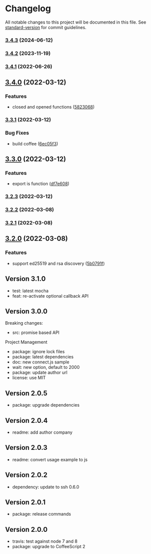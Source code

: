 # Changelog

All notable changes to this project will be documented in this file. See [standard-version](https://github.com/conventional-changelog/standard-version) for commit guidelines.

### [3.4.3](https://github.com/adaltas/node-ssh2-connect/compare/v3.4.2...v3.4.3) (2024-06-12)

### [3.4.2](https://github.com/adaltas/node-ssh2-connect/compare/v3.4.1...v3.4.2) (2023-11-19)

### [3.4.1](https://github.com/adaltas/node-ssh2-connect/compare/v3.4.0...v3.4.1) (2022-06-26)

## [3.4.0](https://github.com/adaltas/node-ssh2-connect/compare/v3.3.1...v3.4.0) (2022-03-12)


### Features

* closed and opened functions ([5823068](https://github.com/adaltas/node-ssh2-connect/commit/5823068ed32f5710c916eb63c733e433778558be))

### [3.3.1](https://github.com/adaltas/node-ssh2-connect/compare/v3.3.0...v3.3.1) (2022-03-12)


### Bug Fixes

* build coffee ([6ec05f3](https://github.com/adaltas/node-ssh2-connect/commit/6ec05f34953f4d0c7ce4bf21b2004a9a8ee954ec))

## [3.3.0](https://github.com/adaltas/node-ssh2-connect/compare/v3.2.3...v3.3.0) (2022-03-12)


### Features

* export is function ([df7e608](https://github.com/adaltas/node-ssh2-connect/commit/df7e608882a4ab48df38ec5cc619ffd66b91a43e))

### [3.2.3](https://github.com/adaltas/node-ssh2-connect/compare/v3.2.2...v3.2.3) (2022-03-12)

### [3.2.2](https://github.com/adaltas/node-ssh2-connect/compare/v3.2.1...v3.2.2) (2022-03-08)

### [3.2.1](https://github.com/adaltas/node-ssh2-connect/compare/v3.2.0...v3.2.1) (2022-03-08)

## [3.2.0](https://github.com/adaltas/node-ssh2-connect/compare/v3.1.0...v3.2.0) (2022-03-08)


### Features

* support ed25519 and rsa discovery ([5b0791f](https://github.com/adaltas/node-ssh2-connect/commit/5b0791f1badd173344e1ad4196e0f3d58ce11f57))



## Version 3.1.0

* test: latest mocha
* feat: re-activate optional callback API

## Version 3.0.0

Breaking changes:
* src: promise based API

Project Management
* package: ignore lock files
* package: latest dependencies
* doc: new connect.js sample
* wait: new option, default to 2000
* package: update author url
* license: use MIT

## Version 2.0.5

* package: upgrade dependencies

## Version 2.0.4

* readme: add author company

## Version 2.0.3

* readme: convert usage example to js

## Version 2.0.2

* dependency: update to ssh 0.6.0

## Version 2.0.1

* package: release commands

## Version 2.0.0

* travis: test against node 7 and 8
* package: upgrade to CoffeeScript 2
